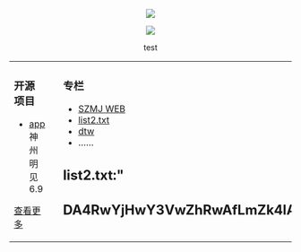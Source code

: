   
<p align="center">
  <img src="github.com/szmj0/update/blob/main/extras/Icon-256.jpg"/>
</p>	
<p align="center">
  <img src="github.com/szmj0/update/blob/main/extras/sjmj-fg.jpg"/>
</p>

<p align="center">test</p>  


<table align="center"><tr>
<td valign="top" width="33%">

### 开源项目  
- [app](github.com/szmj0/update/blob/main/extras/szmj-v6.9.2024010901.apk)神州明见6.9	
   
[查看更多](github.com/szmj0/Publish)	 

	
</td>
<td valign="top" width="33%">

</td>
<td valign="top" width="33%">

### 专栏  
- [SZMJ WEB](github.com/szmj0/update/blob/main/extras/SZZD_PC/szmjweb.3.0.zip)
- [list2.txt](szzdmj.github.io/github-page-test/list2.txt)
- [dtw](j.mp/ddw2288)
- ……

	
**list2.txt:**"      
---
DA4RwYjHwY3VwZhRwAfLmZk4lAl4PBlVwY1VGZfLQAl4vZ14FZ2RwY4RwZfxQAl4vZ14FZ2RwY4RwZfRwZhDGAhtwZl4FAlRQY3ZwYkDGZhDmZhDGZkjvZm4lA54FZ2RwYkjFA0RwY3RGZhRwAk4FZfVGZhZQBhRwAk4FZfVGBhRQZk4FZ2RwYkjFZkVwY1pwYkLGZhRQY4DwZhNGZk4FZ2RwYkjvAmRwY3twY0pGZhRQYlRwZhxmZhRmZl4FZ2jFB44PZ14FZmVwYkLQY4DwZhZGZk4lAlVwYkLQYlHwZhxmZhRQAk4PZlVQY4ZGZhpGZl4FA04PAkRQY5xGZhVmZk4PBlVwY1VGZfVGAk4FAmVwYlZwY0RGZftmAk4FZ44PAm4FZfDGZk4FZ0VwY0ZwY0RGZfZGZk4FZ0VwY0ZwY0RGZ70
---
	
</td>
</tr></table>
